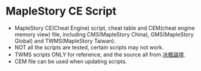 # MapleStory CE Script
- MapleStory CE(Cheat Engine) script, cheat table and CEM(cheat engine memory view) file, including CMS(MapleStory China), GMS(MapleStory Global) and TWMS(MapleStory Taiwan).
- NOT all the scripts are tested, certain scripts may not work.
- TWMS scripts ONLY for reference, and the source all from [冰楓論壇](https://bingfeng.tw/forum-4-1.html).
- CEM file can be used when updating scripts.
